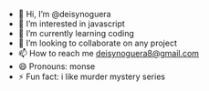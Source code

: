 - 👋 Hi, I’m @deisynoguera
- 👀 I’m interested in javascript
- 🌱 I’m currently learning coding
- 💞️ I’m looking to collaborate on any project
- 📫 How to reach me deisynoguera8@gmail.com
- 😄 Pronouns: monse
- ⚡ Fun fact: i like murder mystery series

<!---
deisynoguera/deisynoguera is a ✨ special ✨ repository because its `README.md` (this file) appears on your GitHub profile.
You can click the Preview link to take a look at your changes.
--->
